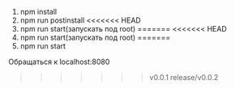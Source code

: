 1) npm install
2) npm run postinstall
<<<<<<< HEAD
3) npm run start(запускать под root)
=======
<<<<<<< HEAD
3) npm run start(запускать под root)
=======
3) npm run start

Обращаться к localhost:8080
>>>>>>> v0.0.1
>>>>>>> release/v0.0.2
